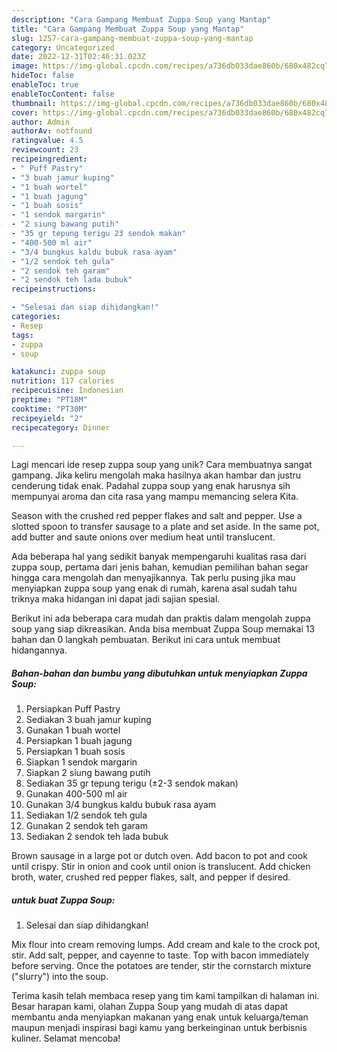 ```yaml
---
description: "Cara Gampang Membuat Zuppa Soup yang Mantap"
title: "Cara Gampang Membuat Zuppa Soup yang Mantap"
slug: 1257-cara-gampang-membuat-zuppa-soup-yang-mantap
category: Uncategorized
date: 2022-12-31T02:46:31.023Z
image: https://img-global.cpcdn.com/recipes/a736db033dae860b/680x482cq70/zuppa-soup-foto-resep-utama.jpg
hideToc: false
enableToc: true
enableTocContent: false
thumbnail: https://img-global.cpcdn.com/recipes/a736db033dae860b/680x482cq70/zuppa-soup-foto-resep-utama.jpg
cover: https://img-global.cpcdn.com/recipes/a736db033dae860b/680x482cq70/zuppa-soup-foto-resep-utama.jpg
author: Admin
authorAv: notfound
ratingvalue: 4.5
reviewcount: 23
recipeingredient:
- " Puff Pastry"
- "3 buah jamur kuping"
- "1 buah wortel"
- "1 buah jagung"
- "1 buah sosis"
- "1 sendok margarin"
- "2 siung bawang putih"
- "35 gr tepung terigu 23 sendok makan"
- "400-500 ml air"
- "3/4 bungkus kaldu bubuk rasa ayam"
- "1/2 sendok teh gula"
- "2 sendok teh garam"
- "2 sendok teh lada bubuk"
recipeinstructions:

- "Selesai dan siap dihidangkan!"
categories:
- Resep
tags:
- zuppa
- soup

katakunci: zuppa soup 
nutrition: 117 calories
recipecuisine: Indonesian
preptime: "PT18M"
cooktime: "PT30M"
recipeyield: "2"
recipecategory: Dinner

---
```





Lagi mencari ide resep zuppa soup yang unik? Cara membuatnya sangat gampang. Jika keliru mengolah maka hasilnya akan hambar dan justru cenderung tidak enak. Padahal zuppa soup yang enak harusnya sih mempunyai aroma dan cita rasa yang mampu memancing selera Kita.





Season with the crushed red pepper flakes and salt and pepper. Use a slotted spoon to transfer sausage to a plate and set aside. In the same pot, add butter and saute onions over medium heat until translucent.

Ada beberapa hal yang sedikit banyak mempengaruhi kualitas rasa dari zuppa soup, pertama dari jenis bahan, kemudian pemilihan bahan segar hingga cara mengolah dan menyajikannya. Tak perlu pusing jika mau menyiapkan zuppa soup yang enak di rumah, karena asal sudah tahu triknya maka hidangan ini dapat jadi sajian spesial.






Berikut ini ada beberapa cara mudah dan praktis dalam mengolah zuppa soup yang siap dikreasikan. Anda bisa membuat Zuppa Soup memakai 13 bahan dan 0 langkah pembuatan. Berikut ini cara untuk membuat hidangannya.

<!--inarticleads1-->

##### Bahan-bahan dan bumbu yang dibutuhkan untuk menyiapkan Zuppa Soup:

1. Persiapkan  Puff Pastry
1. Sediakan 3 buah jamur kuping
1. Gunakan 1 buah wortel
1. Persiapkan 1 buah jagung
1. Persiapkan 1 buah sosis
1. Siapkan 1 sendok margarin
1. Siapkan 2 siung bawang putih
1. Sediakan 35 gr tepung terigu (±2-3 sendok makan)
1. Gunakan 400-500 ml air
1. Gunakan 3/4 bungkus kaldu bubuk rasa ayam
1. Sediakan 1/2 sendok teh gula
1. Gunakan 2 sendok teh garam
1. Sediakan 2 sendok teh lada bubuk


Brown sausage in a large pot or dutch oven. Add bacon to pot and cook until crispy. Stir in onion and cook until onion is translucent. Add chicken broth, water, crushed red pepper flakes, salt, and pepper if desired. 

<!--inarticleads2-->

#####  untuk buat Zuppa Soup:


1. Selesai dan siap dihidangkan!

Mix flour into cream removing lumps. Add cream and kale to the crock pot, stir. Add salt, pepper, and cayenne to taste. Top with bacon immediately before serving. Once the potatoes are tender, stir the cornstarch mixture (&#34;slurry&#34;) into the soup. 

Terima kasih telah membaca resep yang tim kami tampilkan di halaman ini. Besar harapan kami, olahan Zuppa Soup yang mudah di atas dapat membantu anda menyiapkan makanan yang enak untuk keluarga/teman maupun menjadi inspirasi bagi kamu yang berkeinginan untuk berbisnis kuliner. Selamat mencoba!
